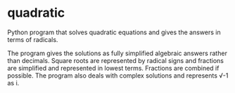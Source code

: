 # quadratic

Python program that solves quadratic equations and gives the answers in terms of radicals.

The program gives the solutions as fully simplified algebraic answers rather than decimals. Square roots are represented by radical signs and fractions are simplified and represented in lowest terms. Fractions are combined if possible. The program also deals with complex solutions and represents √-1 as i.     
